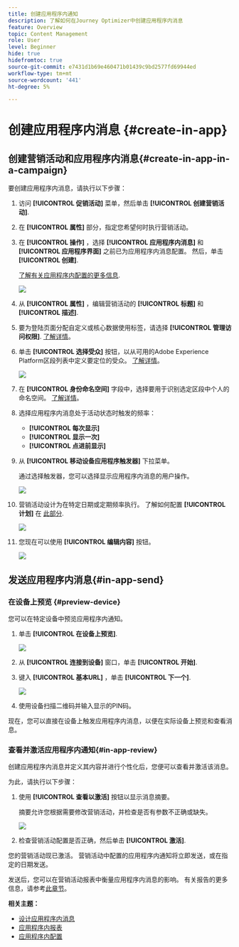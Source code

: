 ```yaml
---
title: 创建应用程序内通知
description: 了解如何在Journey Optimizer中创建应用程序内消息
feature: Overview
topic: Content Management
role: User
level: Beginner
hide: true
hidefromtoc: true
source-git-commit: e7431d1b69e460471b01439c9bd2577fd69944ed
workflow-type: tm+mt
source-wordcount: '441'
ht-degree: 5%

---
```



# 创建应用程序内消息 {#create-in-app}

## 创建营销活动和应用程序内消息{#create-in-app-in-a-campaign}

要创建应用程序内消息，请执行以下步骤：

1. 访问 **[!UICONTROL 促销活动]** 菜单，然后单击 **[!UICONTROL 创建营销活动]**.

1. 在 **[!UICONTROL 属性]** 部分，指定您希望何时执行营销活动。

1. 在 **[!UICONTROL 操作]** ，选择 **[!UICONTROL 应用程序内消息]** 和 **[!UICONTROL 应用程序界面]** 之前已为应用程序内消息配置。 然后，单击 **[!UICONTROL 创建]**.

   [了解有关应用程序内配置的更多信息](inapp-configuration.md).

   ![](assets/in_app_create_1.png)

1. 从 **[!UICONTROL 属性]** ，编辑营销活动的 **[!UICONTROL 标题]** 和 **[!UICONTROL 描述]**.

1. 要为登陆页面分配自定义或核心数据使用标签，请选择 **[!UICONTROL 管理访问权限]**. [了解详情](../administration/object-based-access.md)。

1. 单击 **[!UICONTROL 选择受众]** 按钮，以从可用的Adobe Experience Platform区段列表中定义要定位的受众。 [了解详情](../segment/about-segments.md)。

   ![](assets/in_app_create_2.png)

1. 在 **[!UICONTROL 身份命名空间]** 字段中，选择要用于识别选定区段中个人的命名空间。 [了解详情](../event/about-creating.md#select-the-namespace)。

1. 选择应用程序内消息处于活动状态时触发的频率：

   * **[!UICONTROL 每次显示]**
   * **[!UICONTROL 显示一次]**
   * **[!UICONTROL 点进前显示]**

1. 从 **[!UICONTROL 移动设备应用程序触发器]**
下拉菜单。

   通过选择触发器，您可以选择显示应用程序内消息的用户操作。

   ![](assets/in_app_create_3.png)

1. 营销活动设计为在特定日期或定期频率执行。 了解如何配置 **[!UICONTROL 计划]** 在 [此部分](../campaigns/create-campaign.md#schedule).

   ![](assets/in-app-schedule.png)

1. 您现在可以使用 **[!UICONTROL 编辑内容]** 按钮。

   ![](assets/in_app_create_4.png)

## 发送应用程序内消息{#in-app-send}

### 在设备上预览 {#preview-device}

您可以在特定设备中预览应用程序内通知。

1. 单击 **[!UICONTROL 在设备上预览]**.

   ![](assets/in_app_create_6.png)

1. 从 **[!UICONTROL 连接到设备]** 窗口，单击 **[!UICONTROL 开始]**.

1. 键入 **[!UICONTROL 基本URL]** ，单击 **[!UICONTROL 下一个]**.

   ![](assets/in_app_create_7.png)

1. 使用设备扫描二维码并输入显示的PIN码。

现在，您可以直接在设备上触发应用程序内消息，以便在实际设备上预览和查看消息。

### 查看并激活应用程序内通知{#in-app-review}

创建应用程序内消息并定义其内容并进行个性化后，您便可以查看并激活该消息。

为此，请执行以下步骤：

1. 使用 **[!UICONTROL 查看以激活]** 按钮以显示消息摘要。

   摘要允许您根据需要修改营销活动，并检查是否有参数不正确或缺失。

   ![](assets/in_app_create_5.png)

1. 检查营销活动配置是否正确，然后单击 **[!UICONTROL 激活]**.

您的营销活动现已激活。 营销活动中配置的应用程序内通知将立即发送，或在指定的日期发送。

发送后，您可以在营销活动报表中衡量应用程序内消息的影响。 有关报告的更多信息，请参考[此章节](inapp-report.md)。

**相关主题：**

* [设计应用程序内消息](design-in-app.md)
* [应用程序内报表](inapp-report.md)
* [应用程序内配置](inapp-configuration.md)
